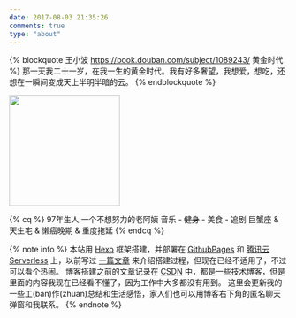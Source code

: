 ```yaml
---
date: 2017-08-03 21:35:26
comments: true
type: "about"
---
```


{% blockquote 王小波 https://book.douban.com/subject/1089243/ 黄金时代 %}
那一天我二十一岁，在我一生的黄金时代。我有好多奢望，我想爱，想吃，还想在一瞬间变成天上半明半暗的云。
{% endblockquote %}

<img src="https://i.loli.net/2021/08/03/93kctmnIgVCifEb.jpg" width="200" height="200">

{% cq %}
97年生人
一个不想努力的老阿姨
音乐 - ~~健身~~ - 美食 - 追剧
巨蟹座 & 天生宅 & 懒癌晚期 & 重度拖延
{% endcq %}

{% note info %}
本站用 [Hexo](https://hexo.io/) 框架搭建，并部署在 [GithubPages](https://pages.github.com/) 和 [腾讯云Serverless](https://jmyblog-top-1306110219.cos-website.ap-beijing.myqcloud.com/) 上，以前写过 [一篇文章](http://jmyblog.top/Hexo-GithubPages-CodingPages%E6%90%AD%E5%BB%BA%E8%87%AA%E5%B7%B1%E7%9A%84%E4%B8%AA%E4%BA%BA%E5%8D%9A%E5%AE%A2/#more) 来介绍搭建过程，但现在已经不适用了，不过可以看个热闹。
博客搭建之前的文章记录在 [CSDN](https://blog.csdn.net/summy_j) 中，都是一些技术博客，但是里面的内容我现在已经看不懂了，因为工作中大多都没有用到。
这里会更新我的一些工(ban)作(zhuan)总结和生活感悟，家人们也可以用博客右下角的匿名聊天弹窗和我联系。
{% endnote %}
